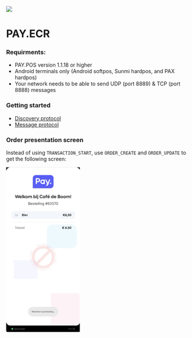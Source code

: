 <img src="https://www.pay.nl/uploads/1/brands/main_logo.png" width="100px" />

# PAY.ECR

### Requirments:
- PAY.POS version 1.1.18 or higher
- Android terminals only (Android softpos, Sunmi hardpos, and PAX hardpos)
- Your network needs to be able to send UDP (port 8889) & TCP (port 8888) messages

### Getting started
- [Discovery protocol](./docs/discovery_protocol.md)
- [Message protocol](./docs/message_protocol.md)

### Order presentation screen

Instead of using `TRANSACTION_START`, use `ORDER_CREATE` and `ORDER_UPDATE` to get the following screen:

<img src="./OrderPresentation.png" width="200">
